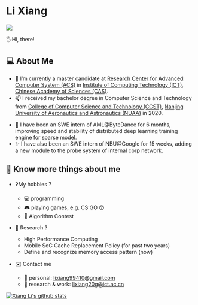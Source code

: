 

<!-- <img align="right" src="https://github-readme-stats.vercel.app/api?username=SeanLi-OI&show_icons=true&icon_color=CE1D2D&text_color=718096&bg_color=ffffff&hide_title=false" />

### About Me 😄



<!--
**SeanLi-OI/SeanLi-OI** is a ✨ _special_ ✨ repository because its `README.md` (this file) appears on your GitHub profile.

### Hi there 👋

Here are some ideas to get you started:

- 🔭 I’m currently working on ...
- 🌱 I’m currently learning ...
- 👯 I’m looking to collaborate on ...
- 🤔 I’m looking for help with ...
- 💬 Ask me about ...
- 📫 How to reach me: ...
- 😄 Pronouns: ...
- ⚡ Fun fact: ...
-->


# Li Xiang

![](https://komarev.com/ghpvc/?username=SeanLi-OI&color=yellowgreen)

🖐️Hi, there!

## 💻 About Me
- 🔭 I’m currently a master candidate at [Research Center for Advanced Computer System (ACS)](http://acs.ict.ac.cn/) in [Institute of Computing Technology (ICT)](http://www.ict.ac.cn/), [Chinese Academy of Sciences (CAS)](http://www.cas.ac.cn/).
- 📫 I received my bachelor degree in Computer Science and Technology from [College of Computer Science and Technology (CCST)](http://cs.nuaa.edu.cn/), [Nanjing University of Aeronautics and Astronautics (NUAA)](http://www.nuaa.edu.cn/) in 2020.
<!-- - 🌱 Here is my [resume](https://seanli-oi.github.io/resume.pdf), please feel free to contact me. -->
- 🌱 I have been an SWE intern of AML@ByteDance for 6 months, improving speed and stability of distributed deep learning training engine for sparse model.
- ✨ I have also been an SWE intern of NBU@Google for 15 weeks, adding a new module to the probe system of internal corp network.

## 👦 Know more things about me

- ❓My hobbies ?
    - 💻 programming
    - 🎮 playing games, e.g. CS:GO 😙
    - 📝 Algorithm Contest

- 🔬 Research ?
    - High Performance Computing
    - Mobile SoC Cache Replacement Policy (for past two years)
    - Define and recognize memory access pattern (now)

- ✉️ Contact me
    - :boy: personal: lixiang99410@gmail.com
    - 🔭 research & work: lixiang20g@ict.ac.cn
    

[![Xiang Li's github stats](https://github-readme-stats-ten-gilt.vercel.app/api?username=SeanLi-OI&show_icons=true&theme=tokyonight)](https://github.com/anuraghazra/github-readme-stats)


